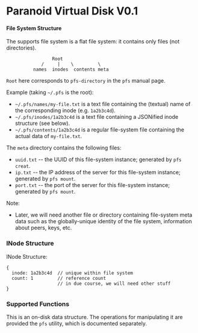 Paranoid Virtual Disk V0.1
=====================

#### File System Structure

The supports file system is a flat file system: it contains only files (not directories).

```
                 Root
             /     |    \         \
          names  inodes  contents meta
```

`Root` here corresponds to `pfs-directory` in the `pfs` manual page.

Example (taking `~/.pfs` is the root):

- `~/.pfs/names/my-file.txt` is a text file containing the (textual) name of the corresponding inode (e.g. `1a2b3c4d`).
- `~/.pfs/inodes/1a2b3c4d` is a text file containing a JSONified inode structure (see below).
- `~/.pfs/contents/1a2b3c4d` is a regular file-system file containing the actual data of `my-file.txt`.

The `meta` directory contains the following files:

- `uuid.txt` -- the UUID of this file-system instance; generated by `pfs creat`.
- `ip.txt` -- the IP address of the server for this file-system instance; generated by `pfs mount`.
- `port.txt` -- the port of the server for this file-system instance; generated by `pfs mount`.

Note:

- Later, we will need another file or directory containing file-system meta
  data such as the globally-unique identity of the file system, information
  about peers, keys, etc.

### INode Structure

INode Structure:
```
{
  inode: 1a2b3c4d  // unique within file system
  count: 1         // reference count
                   // in due course, we will need other stuff
}
```

### Supported Functions

This is an on-disk data structure.  The operations for manipulating it are provided the `pfs` utility, which is documented separately.


